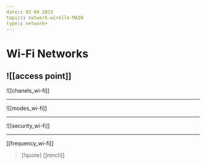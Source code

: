 ```yaml
---
date:: 02 04 2023
topic:: network-wirelle-MAIN
type:: network+
---
```

# Wi-Fi Networks 

![[access point]]
--- 

![[chanels_wi-fi]]

--- 
![[modes_wi-fi]]

--- 
![[security_wi-fi]]

---
[[frequency_wi-fi]]



>[!quote] [[nmcli]]
